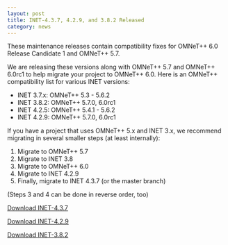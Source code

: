 ```yaml
---
layout: post
title: INET-4.3.7, 4.2.9, and 3.8.2 Released
category: news
---
```


These maintenance releases contain compatibility fixes for OMNeT++ 6.0 Release Candidate 1 and OMNeT++ 5.7.

We are releasing these versions along with OMNeT++ 5.7 and OMNeT++ 6.0rc1 to help migrate your project to OMNeT++ 6.0. Here is an OMNeT++ compatibility list for various INET versions:

- INET 3.7.x: OMNeT++ 5.3 - 5.6.2
- INET 3.8.2: OMNeT++ 5.7.0, 6.0rc1
- INET 4.2.5: OMNeT++ 5.4.1 - 5.6.2
- INET 4.2.9: OMNeT++ 5.7.0, 6.0rc1

If you have a project that uses OMNeT++ 5.x and INET 3.x, we recommend migrating in several smaller steps (at least internally):

1. Migrate to OMNeT++ 5.7
2. Migrate to INET 3.8
3. Migrate to OMNeT++ 6.0
4. Migrate to INET 4.2.9
5. Finally, migrate to INET 4.3.7 (or the master branch)

(Steps 3 and 4 can be done in reverse order, too)

[Download INET-4.3.7](https://github.com/inet-framework/inet/releases/download/v4.3.7/inet-4.3.7-src.tgz)

[Download INET-4.2.9](https://github.com/inet-framework/inet/releases/download/v4.2.9/inet-4.2.9-src.tgz)

[Download INET-3.8.2](https://github.com/inet-framework/inet/releases/download/v3.8.2/inet-3.8.2-src.tgz)